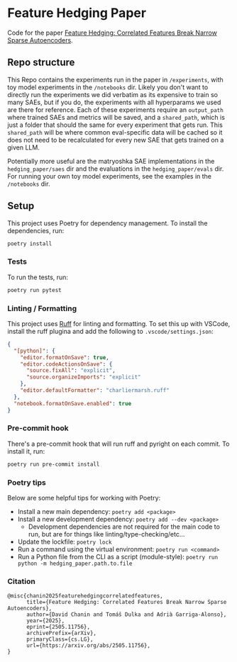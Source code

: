 # Feature Hedging Paper

Code for the paper [Feature Hedging: Correlated Features Break Narrow Sparse Autoencoders](https://arxiv.org/abs/2505.11756).

## Repo structure

This Repo contains the experiments run in the paper in `/experiments`, with toy model experiments in the `/notebooks` dir. Likely you don't want to directly run the experiments we did verbatim as its expensive to train so many SAEs, but if you do, the experiments with all hyperparams we used are there for reference. Each of these experiments require an `output_path` where trained SAEs and metrics will be saved, and a `shared_path`, which is just a folder that should the same for every experiment that gets run. This `shared_path` will be where common eval-specific data will be cached so it does not need to be recalculated for every new SAE that gets trained on a given LLM.

Potentially more useful are the matryoshka SAE implementations in the `hedging_paper/saes` dir and the evaluations in the `hedging_paper/evals` dir. For running your own toy model experiments, see the examples in the `/notebooks` dir.

## Setup

This project uses Poetry for dependency management. To install the dependencies, run:

```bash
poetry install
```

### Tests

To run the tests, run:

```bash
poetry run pytest
```

### Linting / Formatting

This project uses [Ruff](https://github.com/astral-sh/ruff) for linting and formatting. To set this up with VSCode, install the ruff plugina and add the following to `.vscode/settings.json`:

```json
{
  "[python]": {
    "editor.formatOnSave": true,
    "editor.codeActionsOnSave": {
      "source.fixAll": "explicit",
      "source.organizeImports": "explicit"
    },
    "editor.defaultFormatter": "charliermarsh.ruff"
  },
  "notebook.formatOnSave.enabled": true
}
```

### Pre-commit hook

There's a pre-commit hook that will run ruff and pyright on each commit. To install it, run:

```bash
poetry run pre-commit install
```

### Poetry tips

Below are some helpful tips for working with Poetry:

- Install a new main dependency: `poetry add <package>`
- Install a new development dependency: `poetry add --dev <package>`
  - Development dependencies are not required for the main code to run, but are for things like linting/type-checking/etc...
- Update the lockfile: `poetry lock`
- Run a command using the virtual environment: `poetry run <command>`
- Run a Python file from the CLI as a script (module-style): `poetry run python -m hedging_paper.path.to.file`

### Citation

```
@misc{chanin2025featurehedgingcorrelatedfeatures,
      title={Feature Hedging: Correlated Features Break Narrow Sparse Autoencoders}, 
      author={David Chanin and Tomáš Dulka and Adrià Garriga-Alonso},
      year={2025},
      eprint={2505.11756},
      archivePrefix={arXiv},
      primaryClass={cs.LG},
      url={https://arxiv.org/abs/2505.11756}, 
}
```
